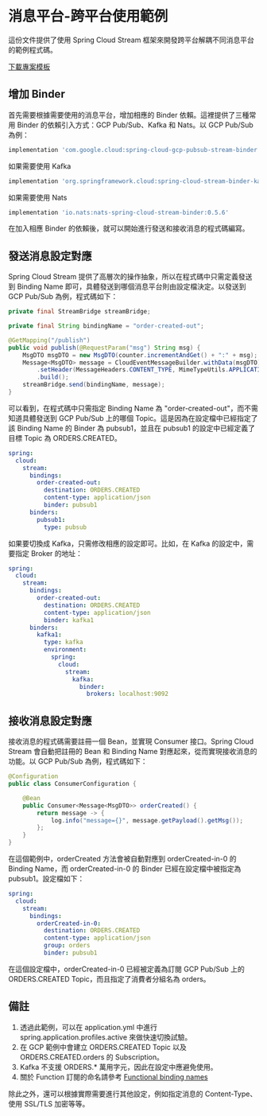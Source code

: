 # 消息平台-跨平台使用範例

這份文件提供了使用 Spring Cloud Stream 框架來開發跨平台解耦不同消息平台的範例程式碼。  

[下載專案模板](https://start.spring.io/#!type=gradle-project&language=java&platformVersion=3.0.4&packaging=jar&jvmVersion=17&groupId=com.example&artifactId=cloud-stream-demo&name=cloud-stream-demo&description=Spring%20Cloud%20Stream%20Demo&packageName=com.example.demo&dependencies=lombok,devtools,web,cloud-stream,cloud-gcp)  

## 增加 Binder

首先需要根據需要使用的消息平台，增加相應的 Binder 依賴。這裡提供了三種常用 Binder 的依賴引入方式：GCP Pub/Sub、Kafka 和 Nats。以 GCP Pub/Sub 為例：

``` groovy
implementation 'com.google.cloud:spring-cloud-gcp-pubsub-stream-binder'  
```

如果需要使用 Kafka

``` groovy
implementation 'org.springframework.cloud:spring-cloud-stream-binder-kafka'  
```

如果需要使用 Nats

``` groovy
implementation 'io.nats:nats-spring-cloud-stream-binder:0.5.6'  
```

在加入相應 Binder 的依賴後，就可以開始進行發送和接收消息的程式碼編寫。

## 發送消息設定對應

Spring Cloud Stream 提供了高層次的操作抽象，所以在程式碼中只需定義發送到 Binding Name 即可，具體發送到哪個消息平台則由設定檔決定。以發送到 GCP Pub/Sub 為例，程式碼如下：

``` java
private final StreamBridge streamBridge;

private final String bindingName = "order-created-out";

@GetMapping("/publish")
public void publish(@RequestParam("msg") String msg) {
    MsgDTO msgDTO = new MsgDTO(counter.incrementAndGet() + ":" + msg);
    Message<MsgDTO> message = CloudEventMessageBuilder.withData(msgDTO)
        .setHeader(MessageHeaders.CONTENT_TYPE, MimeTypeUtils.APPLICATION_JSON)
        .build();
    streamBridge.send(bindingName, message);
}

```

可以看到，在程式碼中只需指定 Binding Name 為 "order-created-out"，而不需知道具體發送到 GCP Pub/Sub 上的哪個 Topic。這是因為在設定檔中已經指定了該 Binding Name 的 Binder 為 pubsub1，並且在 pubsub1 的設定中已經定義了目標 Topic 為 ORDERS.CREATED。

``` yaml
spring:
  cloud:
    stream:
      bindings:
        order-created-out:
          destination: ORDERS.CREATED
          content-type: application/json
          binder: pubsub1
      binders:
        pubsub1:
          type: pubsub
```

如果要切換成 Kafka，只需修改相應的設定即可。比如，在 Kafka 的設定中，需要指定 Broker 的地址：

``` yaml
spring:
  cloud:
    stream:
      bindings:
        order-created-out:
          destination: ORDERS.CREATED
          content-type: application/json
          binder: kafka1
      binders:
        kafka1:
          type: kafka
          environment:
            spring:
              cloud:
                stream:
                  kafka:
                    binder:
                      brokers: localhost:9092
```

## 接收消息設定對應

接收消息的程式碼需要註冊一個 Bean，並實現 Consumer 接口。Spring Cloud Stream 會自動把註冊的 Bean 和 Binding Name 對應起來，從而實現接收消息的功能。以 GCP Pub/Sub 為例，程式碼如下：

``` java
@Configuration
public class ConsumerConfiguration {

    @Bean
    public Consumer<Message<MsgDTO>> orderCreated() {
        return message -> {
            log.info("message={}", message.getPayload().getMsg());
        };
    }
}
```

在這個範例中，orderCreated 方法會被自動對應到 orderCreated-in-0 的 Binding Name，而 orderCreated-in-0 的 Binder 已經在設定檔中被指定為 pubsub1。設定檔如下：

``` yaml
spring:
  cloud:
    stream:
      bindings:
        orderCreated-in-0:
          destination: ORDERS.CREATED
          content-type: application/json
          group: orders
          binder: pubsub1
```

在這個設定檔中，orderCreated-in-0 已經被定義為訂閱 GCP Pub/Sub 上的 ORDERS.CREATED Topic，而且指定了消費者分組名為 orders。

## 備註

1. 透過此範例，可以在 application.yml 中進行 spring.application.profiles.active 來做快速切換試驗。
2. 在 GCP 範例中會建立 ORDERS.CREATED Topic 以及 ORDERS.CREATED.orders 的 Subscription。
3. Kafka 不支援 ORDERS.* 萬用字元，因此在設定中應避免使用。
4. 關於 Function 訂閱的命名請參考 [Functional binding names](https://docs.spring.io/spring-cloud-stream/docs/current/reference/html/spring-cloud-stream.html#_functional_binding_names)

除此之外，還可以根據實際需要進行其他設定，例如指定消息的 Content-Type、使用 SSL/TLS 加密等等。
